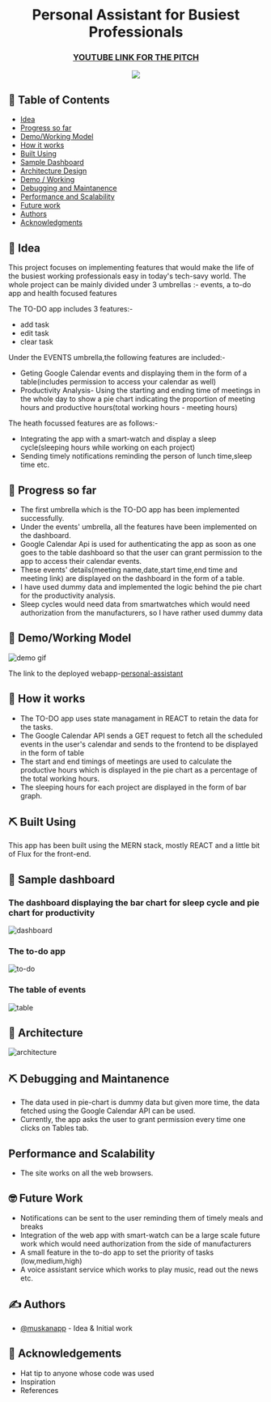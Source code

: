 <h1 align="center">Personal Assistant for Busiest Professionals</h1>

<h3 align="center"><a href="https://www.youtube.com/watch?v=hRtJoRkALaU&t=0s">YOUTUBE LINK FOR THE PITCH</a></h3>

<p align="center">
  <img src="https://github.com/muskanapp/Microsoft_IDC-WIT_hackathon_personal_assistant/blob/master/assets/download.png" />
</p>

## 📝 Table of Contents

- [Idea](#idea)
- [Progress so far](#progress_so_far)
- [Demo/Working Model](#demo)
- [How it works](#working)
- [Built Using](#built_using)
- [Sample Dashboard](#sample_dashboard)
- [Architecture Design](#architecture_design)
- [Demo / Working](#demo)
- [Debugging and Maintanence](#debugging_and_maintanence)
- [Performance and Scalability](#performance_and_scalability)
- [Future work](#future_work)
- [Authors](#authors)
- [Acknowledgments](#acknowledgement)

## 🧐 Idea <a name = "Idea"></a>

This project focuses on implementing features that would make the life of the busiest working professionals easy in today's tech-savy world.
The whole project can be mainly divided under 3 umbrellas :- events, a to-do app and health focused features

The TO-DO app includes 3 features:-

- add task
- edit task
- clear task

Under the EVENTS umbrella,the following features are included:-

- Geting Google Calendar events and displaying them in the form of a table(includes permission to access your calendar as well)
- Productivity Analysis- Using the starting and ending time of meetings in the whole day to show a pie chart indicating the proportion of meeting hours and productive hours(total working hours - meeting hours)

The heath focussed features are as follows:-

- Integrating the app with a smart-watch and display a sleep cycle(sleeping hours while working on each project)
- Sending timely notifications reminding the person of lunch time,sleep time etc.

## 🎥 Progress so far <a name = "progress_so_far"></a>

- The first umbrella which is the TO-DO app has been implemented successfully.
- Under the events' umbrella, all the features have been implemented on the dashboard.
- Google Calendar Api is used for authenticating the app as soon as one goes to the table dashboard so that the user can grant permission to the app to access their calendar events.
- These events' details(meeting name,date,start time,end time and meeting link) are displayed on the dashboard in the form of a table.
- I have used dummy data and implemented the logic behind the pie chart for the productivity analysis.
- Sleep cycles would need data from smartwatches which would need authorization from the manufacturers, so I have rather used dummy data

## 🧢 Demo/Working Model <a name="demo"></a>

![demo gif](https://github.com/muskanapp/Microsoft_IDC-WIT_hackathon_personal_assistant/blob/master/assets/app_demo.gif)

The link to the deployed webapp-[personal-assistant](https://muskan-pa.netlify.app/)

## 💭 How it works <a name = "working"></a>

- The TO-DO app uses state managament in REACT to retain the data for the tasks.
- The Google Calendar API sends a GET request to fetch all the scheduled events in the user's calendar and sends to the frontend to be displayed in the form of table
- The start and end timings of meetings are used to calculate the productive hours which is displayed in the pie chart as a percentage of the total working hours.
- The sleeping hours for each project are displayed in the form of bar graph.

## ⛏️ Built Using <a name = "built_using"></a>

This app has been built using the MERN stack, mostly REACT and a little bit of Flux for the front-end.

## 🎈 Sample dashboard <a name = "sample_dashboard"></a>

<h3>The dashboard displaying the bar chart for sleep cycle and pie chart for productivity</h3>

![dashboard](https://github.com/muskanapp/Microsoft_IDC-WIT_hackathon_personal_assistant/blob/master/assets/Screenshot_1.png)

<h3>The to-do app</h3>

![to-do](https://github.com/muskanapp/Microsoft_IDC-WIT_hackathon_personal_assistant/blob/master/assets/Screenshot%20(47).png)

<h3>The table of events</h3>

![table](https://github.com/muskanapp/Microsoft_IDC-WIT_hackathon_personal_assistant/blob/master/assets/Screenshot_56.png)

## 🔳 Architecture <a name="architecture"></a>

![architecture](https://github.com/muskanapp/Microsoft_IDC-WIT_hackathon_personal_assistant/blob/master/assets/Architecture.png)

## ⛏️ Debugging and Maintanence <a name="debugging_and_maintanence"></a>

- The data used in pie-chart is dummy data but given more time, the data fetched using the Google Calendar API can be used.
- Currently, the app asks the user to grant permission every time one clicks on Tables tab.

## Performance and Scalability <a name="performance_and_scalability"></a>

- The site works on all the web browsers.

## 🤓 Future Work <a name = "future_work"></a>

- Notifications can be sent to the user reminding them of timely meals and breaks
- Integration of the web app with smart-watch can be a large scale future work which would need authorization from the side of manufacturers
- A small feature in the to-do app to set the priority of tasks (low,medium,high)
- A voice assistant service which works to play music, read out the news etc.

## ✍️ Authors <a name = "authors"></a>

- [@muskanapp](https://github.com/muskanapp) - Idea & Initial work

## 🎉 Acknowledgements <a name = "acknowledgement"></a>

- Hat tip to anyone whose code was used
- Inspiration
- References
